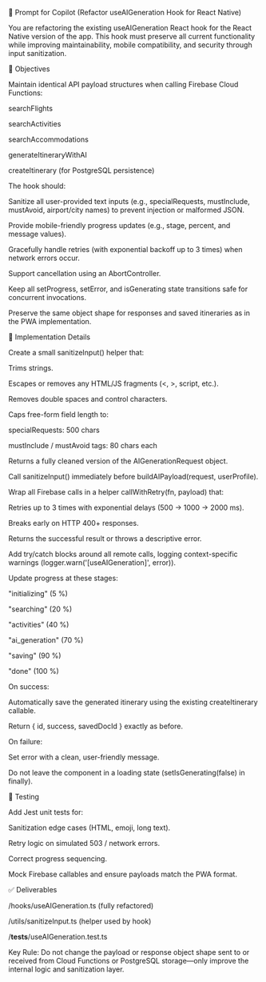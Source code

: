 🧠 Prompt for Copilot (Refactor useAIGeneration Hook for React Native)

You are refactoring the existing useAIGeneration React hook for the React Native version of the app.
This hook must preserve all current functionality while improving maintainability, mobile compatibility, and security through input sanitization.

🎯 Objectives

Maintain identical API payload structures when calling Firebase Cloud Functions:

searchFlights

searchActivities

searchAccommodations

generateItineraryWithAI

createItinerary (for PostgreSQL persistence)

The hook should:

Sanitize all user-provided text inputs (e.g., specialRequests, mustInclude, mustAvoid, airport/city names) to prevent injection or malformed JSON.

Provide mobile-friendly progress updates (e.g., stage, percent, and message values).

Gracefully handle retries (with exponential backoff up to 3 times) when network errors occur.

Support cancellation using an AbortController.

Keep all setProgress, setError, and isGenerating state transitions safe for concurrent invocations.

Preserve the same object shape for responses and saved itineraries as in the PWA implementation.

🧱 Implementation Details

Create a small sanitizeInput() helper that:

Trims strings.

Escapes or removes any HTML/JS fragments (<, >, script, etc.).

Removes double spaces and control characters.

Caps free-form field length to:

specialRequests: 500 chars

mustInclude / mustAvoid tags: 80 chars each

Returns a fully cleaned version of the AIGenerationRequest object.

Call sanitizeInput() immediately before buildAIPayload(request, userProfile).

Wrap all Firebase calls in a helper callWithRetry(fn, payload) that:

Retries up to 3 times with exponential delays (500 → 1000 → 2000 ms).

Breaks early on HTTP 400+ responses.

Returns the successful result or throws a descriptive error.

Add try/catch blocks around all remote calls, logging context-specific warnings (logger.warn('[useAIGeneration]', error)).

Update progress at these stages:

"initializing" (5 %)

"searching" (20 %)

"activities" (40 %)

"ai_generation" (70 %)

"saving" (90 %)

"done" (100 %)

On success:

Automatically save the generated itinerary using the existing createItinerary callable.

Return { id, success, savedDocId } exactly as before.

On failure:

Set error with a clean, user-friendly message.

Do not leave the component in a loading state (setIsGenerating(false) in finally).

🧪 Testing

Add Jest unit tests for:

Sanitization edge cases (HTML, emoji, long text).

Retry logic on simulated 503 / network errors.

Correct progress sequencing.

Mock Firebase callables and ensure payloads match the PWA format.

✅ Deliverables

/hooks/useAIGeneration.ts (fully refactored)

/utils/sanitizeInput.ts (helper used by hook)

/__tests__/useAIGeneration.test.ts

Key Rule:
Do not change the payload or response object shape sent to or received from Cloud Functions or PostgreSQL storage—only improve the internal logic and sanitization layer.